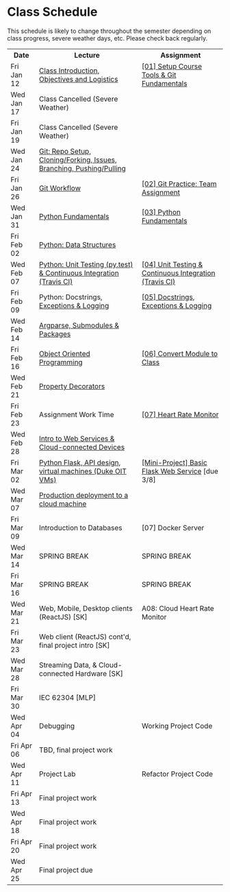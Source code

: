 # Class Schedule
This schedule is likely to change throughout the semester depending on class
progress, severe weather days, etc.  Please check back regularly.

<table>

<tr>
<th>Date</th>
<th>Lecture</th>
<th>Assignment</th>
</tr>

<tr>
<td>Fri Jan 12</td>
<td><a href="Lectures/FirstDayClass/lecture01.md">Class Introduction, Objectives and Logistics</a></td>
<td><a href="Assignments/01_tool_setup_git_fundamentals.md">[01] Setup Course Tools & Git Fundamentals</a></td>
</tr>

<tr>
<td>Wed Jan 17</td>
<td>Class Cancelled (Severe Weather)</td>
<td></td>
</tr>

<tr>
<td>Fri Jan 19</td>
<td>Class Cancelled (Severe Weather)</td>
<td></td>
</tr>

<tr>
<td>Wed Jan 24</td>
<td><a href="Lectures/GitFundamentals.md">Git: Repo Setup, Cloning/Forking, Issues, Branching, Pushing/Pulling</a></td>
<td></td>
</tr>

<tr>
<td>Fri Jan 26</td> 
<td><a href="Lectures/GitWorkflow.md">Git Workflow</a></td>
<td><a href="Assignments/02_team_assignment.md">[02] Git Practice: Team Assignment</a></td>
</tr>

<tr>
<td>Wed Jan 31</td>
<td><a href="Lectures/PythonFundamentals.md">Python Fundamentals</a></td>
<td><a href="Assignments/03_python_fundamentals.md">[03] Python Fundamentals</a></td>
</tr>

<tr>
<td>Fri Feb 02</td>
<td><a href="Lectures/PythonDataStructures.md">Python: Data Structures</a></td>
<td></td>
</tr>

<tr>
<td>Wed Feb 07</td>
<td><a href="Lectures/UnitTestingCI.md">Python: Unit Testing (py.test) & Continuous Integration (Travis CI)</a></td>
<td><a href="Assignments/04_unit_testing_ci.md">[04] Unit Testing & Continuous Integration (Travis CI)</a></td>
</tr>

<tr>
<td>Fri Feb 09</td>
<td>Python: Docstrings, <a href="Lectures/Exceptions_ExitCodes_Logging.md">Exceptions & Logging</a></td>
<td><a href="Assignments/05_docstrings_exceptions.md">[05] Docstrings, Exceptions & Logging</a></td>
</tr>

<tr>
<td>Wed Feb 14</td>
<td><a href="Lectures/ArgparseSubmodulesPackages.md">Argparse, Submodules & Packages</a></td>
<td></td>
</tr>
<tr>
<td>Fri Feb 16</td>
<td><a href="Lectures/OOP/PythonClasses.ipynb">Object Oriented Programming</a></td>
<td><a href="Assignments/06_module_class.md">[06] Convert Module to Class</a></td>
</tr>

<tr>
<td>Wed Feb 21</td>
<td><a href="Lectures/PropertyDecorators.ipynb">Property Decorators</a></td>
<td></td>
</tr>

<tr>
<td>Fri Feb 23</td>
<td>Assignment Work Time</td>
<td><a href="Assignments/HeartRateMonitor/HeartRateMonitor.md">[07] Heart Rate Monitor</a></td>
</tr>

<tr>
<td>Wed Feb 28</td>
<td><a href="Lectures/intro_web_services">Intro to Web Services & Cloud-connected Devices</a></td>
<td></td>
</tr>

<tr>
<td>Fri Mar 02</td>
<td><a href="https://github.com/mlp6/Medical-Software-Design/blob/master/Lectures/flask/flask.md">Python Flask, API design, virtual machines (Duke OIT VMs)</a></td>
  <td><a href="Lectures/flask/flask.md#mini-project">[Mini-Project] Basic Flask Web Service</a> [due 3/8]</td>
</tr>

<tr>
<td>Wed Mar 07</td>
<td><a href="Lectures/cloud_deployment/main.md">Production deployment to a cloud machine</a></td>
<td></td>
</tr>

<tr>
<td>Fri Mar 09</td>
<td>Introduction to Databases</td>
<td>[07] Docker Server</td>
</tr>

<tr>
<td>Wed Mar 14</td>
<td>SPRING BREAK</td>
<td>SPRING BREAK</td>
</tr>

<tr>
<td>Fri Mar 16</td>
<td>SPRING BREAK</td>
<td>SPRING BREAK</td>
</tr>

<tr>
<td>Wed Mar 21</td>
<td>Web, Mobile, Desktop clients (ReactJS) [SK]</td>
<td>A08: Cloud Heart Rate Monitor</td>
</tr>

<tr>
<td>Fri Mar 23</td>
<td>Web client (ReactJS) cont'd, final project intro [SK]</td>
<td></td>
</tr>

<tr>
<td>Wed Mar 28</td>
<td>Streaming Data, & Cloud-connected Hardware [SK]</td>
<td></td>
</tr>

<tr>
<td>Fri Mar 30</td>
<td>IEC 62304 [MLP]</td>
<td></td>
</tr>

<tr>
<td>Wed Apr 04</td>
<td>Debugging</td>
<td>Working Project Code</td>
</tr>

<tr>
<td>Fri Apr 06</td>
<td>TBD, final project work</td>
<td></td>
</tr>

<tr>
<td>Wed Apr 11</td>
<td>Project Lab</td>
<td>Refactor Project Code</td>
</tr>

<tr>
<td>Fri Apr 13</td>
<td>Final project work</td>
<td></td>
</tr>

<tr>
<td>Wed Apr 18</td>
<td>Final project work</td>
<td></td>
</tr>

<tr>
<td>Fri Apr 20</td>
<td>Final project work</td>
<td></td>
</tr>

<tr>
<td>Wed Apr 25</td>
<td>Final project due</td>
<td></td>
</td>

<table>
